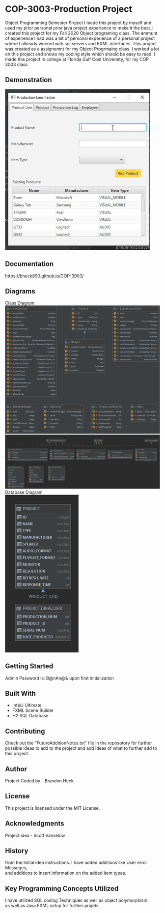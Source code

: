 # COP-3003-Production Project
Object Programming Semester Project
I made this project by myself and used my prior personal prior java project experience to make it the best.
I created this project for my Fall 2020 Object programing class. 
The ammunt of experience I had was a bit of personal experience of a personal project 
where I allready worked with sql servers and FXML interfaces. 
This project was created as a assignemnt for my Object Progrmaing class. 
I worked a lot on this project and shows my coding style which should be easy to read.
I made this project In college at Florida Gulf Cost University, for my COP 3003 class.

## Demonstration
![alt text](docs/Diagrams/ezgif-1.gif)

## Documentation
https://bheck890.github.io/COP-3003/

## Diagrams
Class Diagram <br />
![alt text](docs/Diagrams/start%20Package%20-%20Class%20Diagram.png)
![alt text](docs/Diagrams/devices%20Package%20-%20Class%20Diagram.png)
Database Diagram <br />
![alt text](docs/Diagrams/Database%20Diagram.png)

## Getting Started
Admin Password is: B@nAn@& upon first initialization

## Built With
* IntelJ Ultimate  
* FXML Scene Builder 
* H2 SQL Database 

## Contributing
Check out the "FutureAdditionNotes.txt" file in the reposotory for further possible ideas to 
add to the project and add ideas of what to further add to this project.

## Author
Project Coded by - Brandon Heck

## License
This project is licensed under the MIT License.

## Acknowledgments
Project idea - Scott Vanselow

## History
from the Initial idea instructions. I have added additions like User error Messeges,<br /> 
and additions to insert information on the added item types.

## Key Programming Concepts Utilized
I have utilized SQL coding Techniques as well as object polymorphism.<br />
as well as Java FXML setup for further projets.


